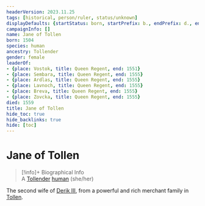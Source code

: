 ```yaml
---
headerVersion: 2023.11.25
tags: [historical, person/ruler, status/unknown]
displayDefaults: {startStatus: born, startPrefix: b., endPrefix: d., endStatus: died}
campaignInfo: []
name: Jane of Tollen
born: 1504
species: human
ancestry: Tollender
gender: female
leaderOf:
- {place: Vostok, title: Queen Regent, end: 1551}
- {place: Sembara, title: Queen Regent, end: 1555}
- {place: Ardlas, title: Queen Regent, end: 1555}
- {place: Lavnoch, title: Queen Regent, end: 1555}
- {place: Breva, title: Queen Regent, end: 1555}
- {place: Zovcka, title: Queen Regent, end: 1555}
died: 1559
title: Jane of Tollen
hide_toc: true
hide_backlinks: true
hide: [toc]
---
```

# Jane of Tollen
>[!info]+ Biographical Info  
> A [Tollender](<../../../gazetteer/western-green-sea/tollen/tollen.md>) [human](<../../../species/humans/humans.md>) (she/her)  
>   
> 

The second wife of [Derik III](<./derik-iii.md>), from a powerful and rich merchant family in [Tollen](<../../../gazetteer/western-green-sea/tollen/tollen.md>).
